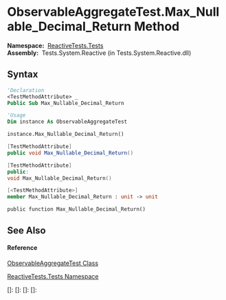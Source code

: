 # ObservableAggregateTest.Max\_Nullable\_Decimal\_Return Method

**Namespace:**  [ReactiveTests.Tests](ReactiveTests.Tests\ReactiveTests.Tests.md)  
**Assembly:**  Tests.System.Reactive (in Tests.System.Reactive.dll)

## Syntax

```vb
'Declaration
<TestMethodAttribute> _
Public Sub Max_Nullable_Decimal_Return
```

```vb
'Usage
Dim instance As ObservableAggregateTest

instance.Max_Nullable_Decimal_Return()
```

```csharp
[TestMethodAttribute]
public void Max_Nullable_Decimal_Return()
```

```c++
[TestMethodAttribute]
public:
void Max_Nullable_Decimal_Return()
```

```fsharp
[<TestMethodAttribute>]
member Max_Nullable_Decimal_Return : unit -> unit 
```

```jscript
public function Max_Nullable_Decimal_Return()
```

## See Also

#### Reference

[ObservableAggregateTest Class](ObservableAggregateTest\ObservableAggregateTest.md)

[ReactiveTests.Tests Namespace](ReactiveTests.Tests\ReactiveTests.Tests.md)

[]: 
[]: 
[]: 
[]: 